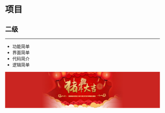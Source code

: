 # 项目
## 二级
-------------------------------------
* 功能简单
* 界面简单
* 代码简介
* 逻辑简单


![Image text](images/2019.jpg)
